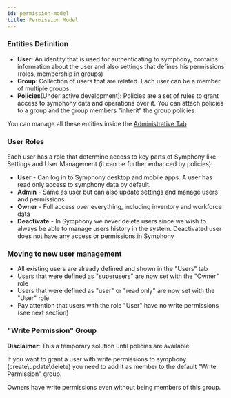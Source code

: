 ```yaml
---
id: permission-model
title: Permission Model
---
```


### Entities Definition

* **User**: An identity that is used for authenticating to symphony, contains information about the user
    and also settings that defines his permissions (roles, membership in groups)
* **Group**: Collection of users that are related. Each user can be a member of multiple groups.
* **Policies**(Under active development): Policies are a set of rules to grant access to symphony data
    and operations over it. You can attach policies to a group and the group members "inherit" the group policies

You can manage all these entities inside the [Administrative Tab](/admin/user_management)

### User Roles

Each user has a role that determine access to key parts of Symphony like Settings and User Management
 (it can be further enhanced by policies):
* **User** - Can log in to Symphony desktop and mobile apps. A user has read only access to symphony data
             by default.
* **Admin** - Same as user but can also update settings and manage users and permissions
* **Owner** - Full access over everything, including inventory and workforce data
* **Deactivate** - In Symphony we never delete users since we wish to always be able to manage users history in the system.
     Deactivated user does not have any access or permissions in Symphony

### Moving to new user management
* All existing users are already defined and shown in the "Users" tab
* Users that were defined as "superusers" are now set with the "Owner" role
* Users that were defined as "user" or "read only" are now set with the "User" role
* Pay attention that users with the role "User" have no write permissions (see next section)

### "Write Permission" Group

**Disclaimer**: This a temporary solution until policies are available

If you want to grant a user with write permissions to symphony (create\update\delete)
you need to add it as member to the default "Write Permission" group.

Owners have write permissions even without being members of this group.